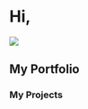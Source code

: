 <h1>Hi,</h1> <img src="https://user-images.githubusercontent.com/18350557/176309783-0785949b-9127-417c-8b55-ab5a4333674e.gif"> <br>
<h2>My Portfolio</h2> <h3>My Projects</h3>
